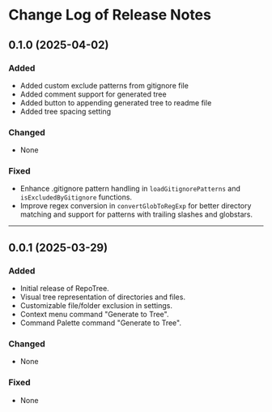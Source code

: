 # Change Log of Release Notes

## 0.1.0 (2025-04-02)

### Added

- Added custom exclude patterns from gitignore file
- Added comment support for generated tree
- Added button to appending generated tree to readme file
- Added tree spacing setting
### Changed

- None

### Fixed

- Enhance .gitignore pattern handling in `loadGitignorePatterns` and `isExcludedByGitignore` functions. 
- Improve regex conversion in `convertGlobToRegExp` for better directory matching and support for patterns with trailing slashes and globstars.

---

## 0.0.1 (2025-03-29)

### Added

- Initial release of RepoTree.
- Visual tree representation of directories and files.
- Customizable file/folder exclusion in settings.
- Context menu command "Generate to Tree".
- Command Palette command "Generate to Tree".

### Changed

- None

### Fixed

- None
